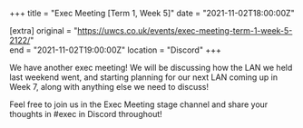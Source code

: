 +++
title = "Exec Meeting [Term 1, Week 5]"
date = "2021-11-02T18:00:00Z"

[extra]
original = "https://uwcs.co.uk/events/exec-meeting-term-1-week-5-2122/"    
end = "2021-11-02T19:00:00Z"
location = "Discord"
+++

We have another exec meeting\! We will be discussing how the LAN we held last weekend went, and starting planning for our next LAN coming up in Week 7, along with anything else we need to discuss\!

Feel free to join us in the Exec Meeting stage channel and share your thoughts in \#exec in Discord throughout\!

